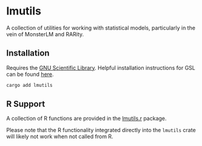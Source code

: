 # lmutils

A collection of utilities for working with statistical models, particularly in the vein of MonsterLM and RARity.

## Installation

Requires the [GNU Scientific Library](https://www.gnu.org/software/gsl/). Helpful installation instructions for GSL can be found [here](https://docs.rs/GSL/7.0.0/rgsl/#installation).

```bash
cargo add lmutils
```

## R Support

A collection of R functions are provided in the [lmutils.r](https://github.com/mrvillage/lmutils.r) package.

Please note that the R functionality integrated directly into the `lmutils` crate will likely not work when not called from R.
